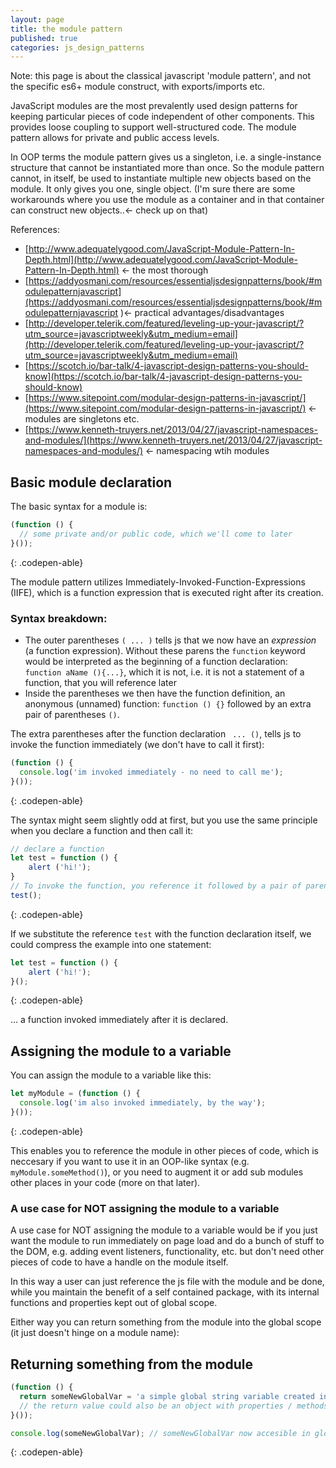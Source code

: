 ```yaml
---
layout: page
title: the module pattern
published: true
categories: js_design_patterns
---
```


Note: this page is about the classical javascript 'module pattern', and not the specific es6+ module construct, with exports/imports etc. 

JavaScript modules are the most prevalently used design patterns for keeping particular pieces of code independent of other components. This provides loose coupling to support well-structured code. The module pattern allows for private and public access levels.

In OOP terms the module pattern gives us a singleton, i.e. a single-instance structure that cannot be instantiated more than once. So the module pattern cannot, in itself, be used to instantiate multiple new objects based on the module. It only gives you one, single object.  (I'm sure there are some workarounds where you use the module as a container and in that container can construct new objects..<- check up on that)   

References:

- [http://www.adequatelygood.com/JavaScript-Module-Pattern-In-Depth.html](http://www.adequatelygood.com/JavaScript-Module-Pattern-In-Depth.html) <- the most thorough
- [https://addyosmani.com/resources/essentialjsdesignpatterns/book/#modulepatternjavascript](https://addyosmani.com/resources/essentialjsdesignpatterns/book/#modulepatternjavascript )<- practical advantages/disadvantages
- [http://developer.telerik.com/featured/leveling-up-your-javascript/?utm_source=javascriptweekly&utm_medium=email](http://developer.telerik.com/featured/leveling-up-your-javascript/?utm_source=javascriptweekly&utm_medium=email)
- [https://scotch.io/bar-talk/4-javascript-design-patterns-you-should-know](https://scotch.io/bar-talk/4-javascript-design-patterns-you-should-know)
- [https://www.sitepoint.com/modular-design-patterns-in-javascript/](https://www.sitepoint.com/modular-design-patterns-in-javascript/) <- modules are singletons etc.
- [https://www.kenneth-truyers.net/2013/04/27/javascript-namespaces-and-modules/](https://www.kenneth-truyers.net/2013/04/27/javascript-namespaces-and-modules/) <- namespacing wtih modules



## Basic module declaration

The basic syntax for a module is:

```js
(function () {
  // some private and/or public code, which we'll come to later
}());
```
{: .codepen-able}

The module pattern utilizes Immediately-Invoked-Function-Expressions (IIFE), which is a function expression 
that is executed right after its creation. 

### Syntax breakdown:

- The outer parentheses ```( ... )``` tells js that we now have an _expression_ (a function expression). Without these parens the ```function``` keyword would be interpreted as the beginning of a function declaration: ```function aName (){...}```, which it is not, i.e. it is not a statement of a function, that you will reference later 
- Inside the parentheses we then have the function definition, an anonymous (unnamed) function: ```function () {}``` followed by an extra pair of parentheses ```()```.
 
The extra parentheses after the function declaration  ``` ... ()```, tells js to invoke the function immediately (we don't have to call it first):

```js
(function () {
  console.log('im invoked immediately - no need to call me');
}());
```
{: .codepen-able}

The syntax might seem slightly odd at first, but you use the same principle when you declare a function and then call it: 

```js
// declare a function
let test = function () {
	alert ('hi!');
}
// To invoke the function, you reference it followed by a pair of parentheses: 
test();
```
{: .codepen-able}

If we substitute the reference ```test``` with the function declaration itself, we could compress the example into one statement:

```js
let test = function () {
	alert ('hi!');
}(); 
```
{: .codepen-able}

... a function invoked immediately after it is declared.


## Assigning the module to a variable

You can assign the module to a variable like this:

```js
let myModule = (function () {
  console.log('im also invoked immediately, by the way');
}());
```
{: .codepen-able}

This enables you to reference the module in other pieces of code, which is neccesary if you want to use it in an OOP-like syntax (e.g. ```myModule.someMethod()```), or you need to augment it or add sub modules other places in your code (more on that later). 

### A use case for NOT assigning the module to a variable

A use case for NOT assigning the module to a variable would be if you just want the module to run immediately on page load and do a bunch of stuff to the DOM, e.g. adding event listeners, functionality, etc. but don't need other pieces of code to have a handle on the module itself. 

In this way a user can just reference the js file with the module and be done, while you maintain the benefit of a self contained package, with its internal functions and properties kept out of global scope.

Either way you can return something from the module into the global scope (it just doesn't hinge on a module name):

## Returning something from the module


```js
(function () {
  return someNewGlobalVar = 'a simple global string variable created inside a module '; 
  // the return value could also be an object with properties / methods, etc.
}());

console.log(someNewGlobalVar); // someNewGlobalVar now accesible in global scope```
```
{: .codepen-able}
